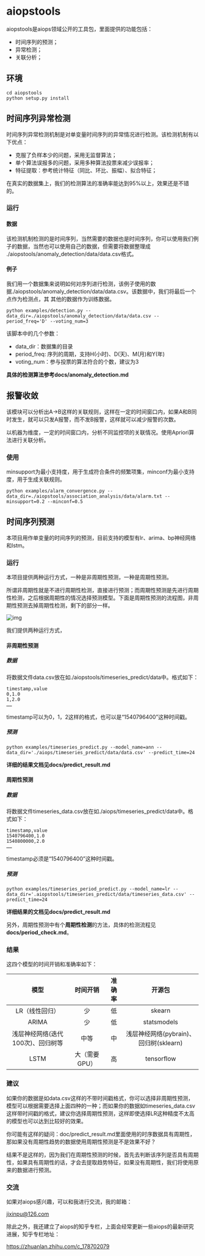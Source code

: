 # aiopstools
aiopstools是aiops领域公开的工具包，里面提供的功能包括：
- 时间序列的预测；
- 异常检测；
- 关联分析；

## 环境

```
cd aiopstools
python setup.py install
```

## 时间序列异常检测
时间序列异常检测机制是对单变量时间序列的异常情况进行检测。该检测机制有以下优点：
- 克服了负样本少的问题，采用无监督算法；
- 单个算法误报多的问题，采用多种算法投票来减少误报率；
- 特征提取：参考统计特征（同比、环比、振幅）、拟合特征；

在真实的数据集上，我们的检测算法的准确率能达到95%以上，效果还是不错的。

### 运行
#### 数据
该检测机制检测的是时间序列，当然需要的数据也是时间序列，你可以使用我们例子的数据，当然也可以使用自己的数据，但需要将数据整理成
./aiopstools/anomaly_detection/data/data.csv格式。

#### 例子
我们用一个数据集来说明如何对序列进行检测，该例子使用的数据./aiopstools/anomaly_detection/data/data.csv。该数据中，我们将最后一个点作为检测点，其
其他的数据作为训练数据。

```
python examples/detection.py --data_dir=./aiopstools/anomaly_detection/data/data.csv --period_freq='D' --voting_num=3
```

该脚本中的几个参数：
- data_dir：数据集的目录
- period_freq: 序列的周期，支持H(小时)、D(天)、M(月)和Y(年)
- voting_num：参与投票的算法符合的个数，建议为3

**具体的检测算法参考docs/anomaly_detection.md**

## 报警收敛

该模块可以分析出A->B这样的关联规则，这样在一定的时间窗口内，如果A和B同时发生，就可以只发A报警，而不发B报警，这样就可以减少报警的次数。

以机器为维度，一定的时间窗口内，分析不同监控项的关联情况。使用Apriori算法进行关联分析。

### 使用
minsupport为最小支持度，用于生成符合条件的频繁项集，minconf为最小支持度，用于生成关联规则。
```
python examples/alarm_convergence.py --data_dir=./aiopstools/association_analysis/data/alarm.txt --minsupport=0.2 --minconf=0.5
```

## 时间序列预测

本项目用作单变量的时间序列的预测，目前支持的模型有lr、arima、bp神经网络和lstm。

### 运行
本项目提供两种运行方式，一种是非周期性预测，一种是周期性预测。

所谓非周期性就是不进行周期性检测，直接进行预测；而周期性预测是先进行周期性检测，之后根据周期性的情况选择预测模型。下面是周期性预测的流程图，非周期性预测去掉周期性检测，剩下的部分一样。

![img](https://ws1.sinaimg.cn/large/006tNbRwly1fx6k2ynpz7j30jo0aj74n.jpg)

我们提供两种运行方式，

#### 非周期性预测

##### 数据

将数据文件data.csv放在如./aiopstools/timeseries_predict/data中。格式如下：

```
timestamp,value
0,1.0
1,2.0
……
```

timestamp可以为0，1，2这样的格式，也可以是“1540796400”这种时间戳。

##### 预测

```
python examples/timeseries_predict.py --model_name=ann --data_dir='./aiops/timeseries_predict/data/data.csv' --predict_time=24
```

**详细的结果文档见docs/predict_result.md**

#### 周期性预测

##### 数据

将数据文件timeseries_data.csv放在如./aiops/timeseries_predict/data中。格式如下：

```
timestamp,value
1540796400,1.0
1540800000,2.0
……
```

timestamp必须是“1540796400”这种时间戳。

##### 预测

```
python examples/timeseries_period_predict.py --model_name=lr --data_dir='.aiopstools/timeseries_predict/data/timeseries_data.csv' --predict_time=24
```

**详细结果的文档见docs/predict_result.md**

另外，周期性预测中有个**周期性检测**的方法，具体的检测流程见**docs/period_check.md**。

### 结果

这四个模型的时间开销和准确率如下：

|               模型                |   时间开销    | 准确率 |                 开源包                 |
| :-------------------------------: | :-----------: | :----: | :------------------------------------: |
|          LR（线性回归）           |      少       |   低   |                 skearn                 |
|               ARIMA               |      少       |   低   |              statsmodels               |
| 浅层神经网络(迭代100次)、回归树等 |     中等      |   中   | 浅层神经网络(pybrain)、回归树(sklearn) |
|               LSTM                | 大（需要GPU） |   高   |               tensorflow               |

### 建议

如果你的数据是如data.csv这样的不带时间戳格式，你可以选择非周期性预测，模型可以根据需要选择上面四种的一种；而如果你的数据如timeseries_data.csv这样带时间戳的格式，建议你选择周期性预测，这样即使选择LR这种精度不太高的模型也可以达到比较好的效果。

你可能有这样的疑问：doc/predict_result.md里面使用的时序数据具有周期性，那如果没有周期性趋势的数据使用周期性预测是不是效果不好？

结果不是这样的，因为我们在周期性预测的时候，首先去判断该序列是否具有周期性，如果具有周期性的话，才会去提取趋势特征，如果没有周期性，我们将使用原来的数据进行预测。

### 交流
如果对aiops感兴趣，可以和我进行交流，我的邮箱：

jixinpu@126.com

除此之外，我还建立了aiops的知乎专栏，上面会经常更新一些aiops的最新研究进展，知乎专栏地址：

https://zhuanlan.zhihu.com/c_178702079

